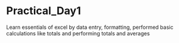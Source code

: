# Practical_Day1
Learn essentials of excel by data entry, formatting, performed basic calculations like totals and performing totals and averages
